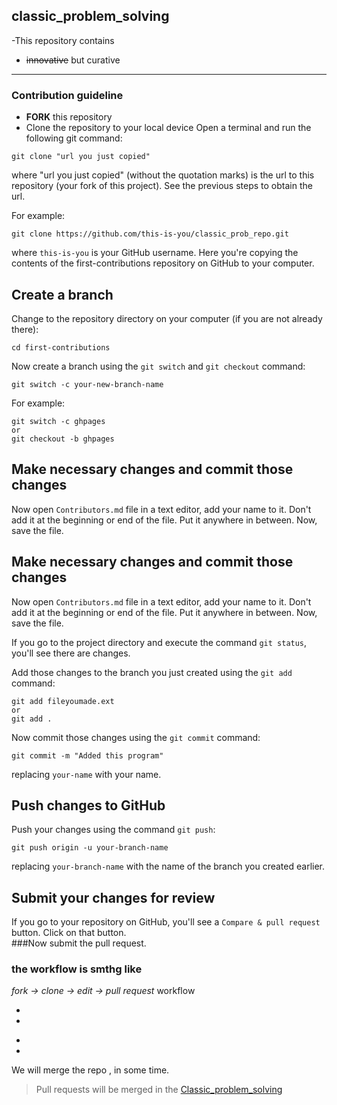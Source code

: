 ## classic_problem_solving
-This repository contains 
- ~~innovative~~ but curative 

---
### Contribution guideline
- **FORK** this repository
- Clone the repository to your  local device
Open a terminal and run the following git command:

```
git clone "url you just copied"
```
where "url you just copied" (without the quotation marks) is the url to this repository (your fork of this project). See the previous steps to obtain the url.



For example:

```
git clone https://github.com/this-is-you/classic_prob_repo.git
```

where `this-is-you` is your GitHub username. Here you're copying the contents of the first-contributions repository on GitHub to your computer.

## Create a branch

Change to the repository directory on your computer (if you are not already there):

```
cd first-contributions
```

Now create a branch using the `git switch`  and `git checkout` command:

```
git switch -c your-new-branch-name
```

For example:

```
git switch -c ghpages
or 
git checkout -b ghpages
```

## Make necessary changes and commit those changes

Now open `Contributors.md` file in a text editor, add your name to it. Don't add it at the beginning or end of the file. Put it anywhere in between. Now, save the file.
## Make necessary changes and commit those changes

Now open `Contributors.md` file in a text editor, add your name to it. Don't add it at the beginning or end of the file. Put it anywhere in between. Now, save the file.



If you go to the project directory and execute the command `git status`, you'll see there are changes.

Add those changes to the branch you just created using the `git add` command:

```
git add fileyoumade.ext
or 
git add . 
```

Now commit those changes using the `git commit` command:

```
git commit -m "Added this program"
```

replacing `your-name` with your name.

## Push changes to GitHub

Push your changes using the command `git push`:

```
git push origin -u your-branch-name
```

replacing `your-branch-name` with the name of the branch you created earlier.
## Submit your changes for review

If you go to your repository on GitHub, you'll see a `Compare & pull request` button. Click on that button.</br>
###Now submit the pull request.

### the workflow is smthg like
 _fork -> clone -> edit -> pull request_ workflow 

+
+
-
-





We will merge the repo , in some time.

<!---| Table                | Query                | Tables          |
| :------------------- | -------------------: |:---------------:|
| left-aligned column  | right-aligned column | centered column |
| $100                 | $100                 | $100            |
| $10                  | $10                  | $10             |
| $1                   | $1                   | $1              | --->

<!---what the fuck is this...Oh shoot!...oh cheers! and you roll in....dadada--->
>Pull requests will be merged in the [Classic_problem_solving](https://) 
